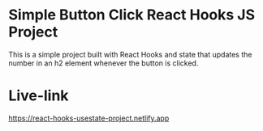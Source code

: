 # Simple Button Click React Hooks JS Project
This is a simple project built with React Hooks and state that updates the number in an h2 element whenever the button is clicked.

# Live-link
https://react-hooks-usestate-project.netlify.app
